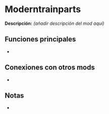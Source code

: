 # Moderntrainparts

**Descripción:** *(añadir descripción del mod aquí)*

## Funciones principales
- 

## Conexiones con otros mods
- 

## Notas
- 
